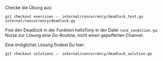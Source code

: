 Checke die Übung aus:

    git checkout exercises -- internal/concurrency/deadlock_test.go internal/concurrency/deadlock.go

Fixe den Deadlock in der Funktion helloTony in der Datei `race_condition.go`.
Nutze zur Lösung eine Go-Routine, nicht einen gepufferten Channel.

Eine (mögliche) Lösung findest Du hier:

    git checkout solutions -- internal/concurrency/deadlock_solution.go